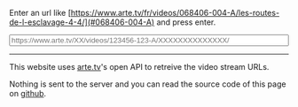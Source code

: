 Enter an url like [https://www.arte.tv/fr/videos/068406-004-A/les-routes-de-l-esclavage-4-4/](#068406-004-A) and press enter.

<input type="text" name="url" id="urlInput" style="width: 100%;" placeholder="https://www.arte.tv/XX/videos/123456-123-A/XXXXXXXXXXXXXX/">
<div id="results"></div>

---

This website uses [arte.tv](https://www.arte.tv/)'s open API to retreive the video stream URLs.

Nothing is sent to the server and you can read the source code of this page on [github](https://raw.githubusercontent.com/mat-tso/arte.tv/master/index.md).

<script>
(function() {
  "use strict"

  function fetchData() {
    const id = location.hash.substr(1)
    if (!id) {
      return
    }
    const apiUrl = "https://api.arte.tv/api/player/v1/config/fr/" + id
    const xobj = new XMLHttpRequest();
    xobj.responseType = 'json';
    xobj.open('GET', apiUrl);
    xobj.onload = function() {
      const videoJsonPlayer = xobj.response.videoJsonPlayer
      const VSR = xobj.response.videoJsonPlayer.VSR
      if (VSR === undefined) {
        alert("API querry failed to " + apiUrl)
        return
      }

      const dataRaw = Object.values(VSR).sort(function(l, r) {
        return [
          r.bitrate - l.bitrate,
          r.mimeType.localeCompare(l.mimeType),
          r.versionShortLibelle.localeCompare(l.versionShortLibelle)
        ].find(function(x) {
          return x != 0
        }) || 0
      })

      const data = dataRaw.map(function(r) {
        return {
          'URL': r.url,
          'Format': r.mediaType,
          'Version': r.versionLibelle,
          'Bitrate': r.bitrate,
        }
      })


      function create(t, a, f) {
        const n = document.createElement(t);
        for (let k in a) {
          n.appendChild(f(k, a[k]))
        }
        return n
      }

      function createLink(href, text) {
        const a = document.createElement("a")
        a.href = href
        a.text = text
        return a
      }

      function createNode(tag, children) {
        const n = document.createElement(tag);
        for (let i in children) {
          let child = children[i]
          if (["string", "number", "boolean"].includes(typeof(child))) {
            child = document.createTextNode(child)
          }
          n.appendChild(child)
        }
        return n
      }

      function genRows(data) {
        if (!data[0]) {
          alert("No video found");
          return []
        }

        const rows = data.map(function(v) {
          return create("tr", v, function(k, v) {
            return createNode("td", [k === "URL" ? createLink(v, "link") : v])
          })
        })
        rows.unshift(create("tr", data[0], function(k, _) {
          return createNode("th", [k])
        }))
        return rows
      }
      const table = createNode("table", genRows(data))

      const result = createNode("div", [
        "Videos for id: ", createLink(videoJsonPlayer.VTR, id),
        table,
        "Data fetched from ", createLink(apiUrl, "Arte's open API"),
      ])

      const results = document.getElementById("results")
      results.insertBefore(result, results.firstChild)

    };
    xobj.send(null)
  }

  fetchData() // If loading page with hash
  window.onhashchange = fetchData

  document.getElementById("urlInput").onchange = function(e) {
    const url = e.target.value;
    const id = url.split("/")[5];
    if (id === undefined) {
      alert("Malformed URL, expected format: \n" + e.target.placeholder);
      return
    }
    location.hash = id;
  }

})()
</script>
